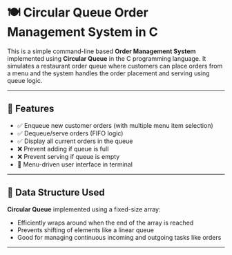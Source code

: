 # 🍽️ Circular Queue Order Management System in C

This is a simple command-line based **Order Management System** implemented using **Circular Queue** in the C programming language. It simulates a restaurant order queue where customers can place orders from a menu and the system handles the order placement and serving using queue logic.

---

## 📌 Features

- ✅ Enqueue new customer orders (with multiple menu item selection)
- ✅ Dequeue/serve orders (FIFO logic)
- ✅ Display all current orders in the queue
- ❌ Prevent adding if queue is full
- ❌ Prevent serving if queue is empty
- 💬 Menu-driven user interface in terminal

---

## 🔧 Data Structure Used

**Circular Queue** implemented using a fixed-size array:
- Efficiently wraps around when the end of the array is reached
- Prevents shifting of elements like a linear queue
- Good for managing continuous incoming and outgoing tasks like orders

---

